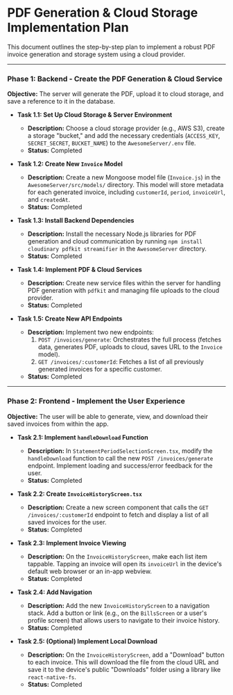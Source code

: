 # PDF Generation & Cloud Storage Implementation Plan

This document outlines the step-by-step plan to implement a robust PDF invoice generation and storage system using a cloud provider.

---

### **Phase 1: Backend - Create the PDF Generation & Cloud Service**

**Objective:** The server will generate the PDF, upload it to cloud storage, and save a reference to it in the database.

*   **Task 1.1: Set Up Cloud Storage & Server Environment**
    *   **Description:** Choose a cloud storage provider (e.g., AWS S3), create a storage "bucket," and add the necessary credentials (`ACCESS_KEY`, `SECRET_SECRET`, `BUCKET_NAME`) to the `AwesomeServer/.env` file.
    *   **Status:** Completed

*   **Task 1.2: Create New `Invoice` Model**
    *   **Description:** Create a new Mongoose model file (`Invoice.js`) in the `AwesomeServer/src/models/` directory. This model will store metadata for each generated invoice, including `customerId`, `period`, `invoiceUrl`, and `createdAt`.
    *   **Status:** Completed

*   **Task 1.3: Install Backend Dependencies**
    *   **Description:** Install the necessary Node.js libraries for PDF generation and cloud communication by running `npm install cloudinary pdfkit streamifier` in the `AwesomeServer` directory.
    *   **Status:** Completed

*   **Task 1.4: Implement PDF & Cloud Services**
    *   **Description:** Create new service files within the server for handling PDF generation with `pdfkit` and managing file uploads to the cloud provider.
    *   **Status:** Completed

*   **Task 1.5: Create New API Endpoints**
    *   **Description:** Implement two new endpoints:
        1.  `POST /invoices/generate`: Orchestrates the full process (fetches data, generates PDF, uploads to cloud, saves URL to the `Invoice` model).
        2.  `GET /invoices/:customerId`: Fetches a list of all previously generated invoices for a specific customer.
    *   **Status:** Completed

---

### **Phase 2: Frontend - Implement the User Experience**

**Objective:** The user will be able to generate, view, and download their saved invoices from within the app.

*   **Task 2.1: Implement `handleDownload` Function**
    *   **Description:** In `StatementPeriodSelectionScreen.tsx`, modify the `handleDownload` function to call the new `POST /invoices/generate` endpoint. Implement loading and success/error feedback for the user.
    *   **Status:** Completed

*   **Task 2.2: Create `InvoiceHistoryScreen.tsx`**
    *   **Description:** Create a new screen component that calls the `GET /invoices/:customerId` endpoint to fetch and display a list of all saved invoices for the user.
    *   **Status:** Completed

*   **Task 2.3: Implement Invoice Viewing**
    *   **Description:** On the `InvoiceHistoryScreen`, make each list item tappable. Tapping an invoice will open its `invoiceUrl` in the device's default web browser or an in-app webview.
    *   **Status:** Completed

*   **Task 2.4: Add Navigation**
    *   **Description:** Add the new `InvoiceHistoryScreen` to a navigation stack. Add a button or link (e.g., on the `BillsScreen` or a user's profile screen) that allows users to navigate to their invoice history.
    *   **Status:** Completed

*   **Task 2.5: (Optional) Implement Local Download**
    *   **Description:** On the `InvoiceHistoryScreen`, add a "Download" button to each invoice. This will download the file from the cloud URL and save it to the device's public "Downloads" folder using a library like `react-native-fs`.
    *   **Status:** Completed
